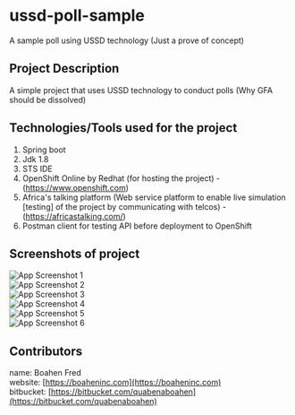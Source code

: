 # ussd-poll-sample
A sample poll using USSD technology (Just a prove of concept)

## Project Description
A simple project that uses USSD technology to conduct polls (Why GFA should be dissolved)

## Technologies/Tools used for the project
1. Spring boot 
2. Jdk 1.8
3. STS IDE
4. OpenShift Online by Redhat (for hosting the project) - (https://www.openshift.com)
5. Africa's talking platform (Web service platform to enable live simulation [testing] of the project by communicating with telcos) - (https://africastalking.com/)
6. Postman client for testing API before deployment to OpenShift

## Screenshots of project
![App Screenshot 1](https://github.com/QuabenaBoahen/ussd-poll-sample/blob/master/screenshots/ussd1.PNG) <br/>
![App Screenshot 2](https://github.com/QuabenaBoahen/ussd-poll-sample/blob/master/screenshots/ussd1.PNG) <br/>
![App Screenshot 3](https://github.com/QuabenaBoahen/ussd-poll-sample/blob/master/screenshots/ussd3.PNG) <br/>
![App Screenshot 4](https://github.com/QuabenaBoahen/ussd-poll-sample/blob/master/screenshots/ussd4.PNG) <br/>
![App Screenshot 5](https://github.com/QuabenaBoahen/ussd-poll-sample/blob/master/screenshots/ussd5.PNG) <br/>
![App Screenshot 6](https://github.com/QuabenaBoahen/ussd-poll-sample/blob/master/screenshots/ussd6.PNG) <br/>

## Contributors
name:       Boahen Fred <br/>
website:   [https://boaheninc.com](https://boaheninc.com)  <br/>
bitbucket: [https://bitbucket.com/quabenaboahen](https://bitbucket.com/quabenaboahen)
